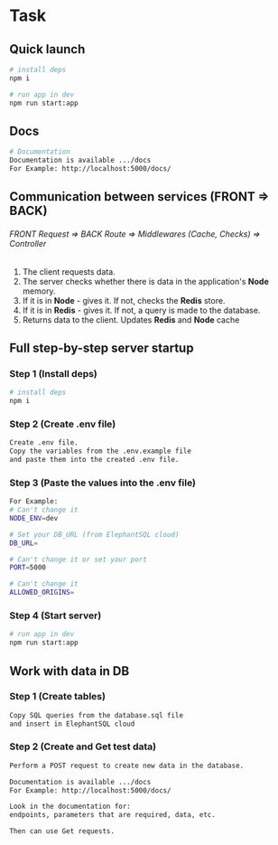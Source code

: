 # Task

## Quick launch

```sh
# install deps
npm i 

# run app in dev
npm run start:app
```

## Docs
```sh
# Documentation
Documentation is available .../docs
For Example: http://localhost:5000/docs/
```

## Communication between services (FRONT => BACK)
###### FRONT Request => BACK Route => Middlewares (Cache, Checks) => Controller 
1. The client requests data.
2. The server checks whether there is data in the application's **Node** memory.
3. If it is in **Node** - gives it. If not, checks the **Redis** store.
4. If it is in **Redis** - gives it. If not, a query is made to the database.
5. Returns data to the client. Updates **Redis** and **Node** cache

## Full step-by-step server startup
### Step 1 (Install deps)
````sh
# install deps
npm i
````

### Step 2 (Create .env file)
````sh
Create .env file. 
Copy the variables from the .env.example file 
and paste them into the created .env file.
````

### Step 3 (Paste the values into the .env file)
````sh
For Example:
# Сan't change it
NODE_ENV=dev

# Set your DB_URL (from ElephantSQL cloud)
DB_URL=

# Сan't change it or set your port
PORT=5000

# Сan't change it
ALLOWED_ORIGINS=
````

### Step 4 (Start server)
````sh
# run app in dev
npm run start:app
````

## Work with data in DB
### Step 1 (Create tables)
````sh
Copy SQL queries from the database.sql file
and insert in ElephantSQL cloud
````

### Step 2 (Create and Get test data)
````sh
Perform a POST request to create new data in the database.

Documentation is available .../docs 
For Example: http://localhost:5000/docs/

Look in the documentation for:
endpoints, parameters that are required, data, etc.

Then can use Get requests.
````
